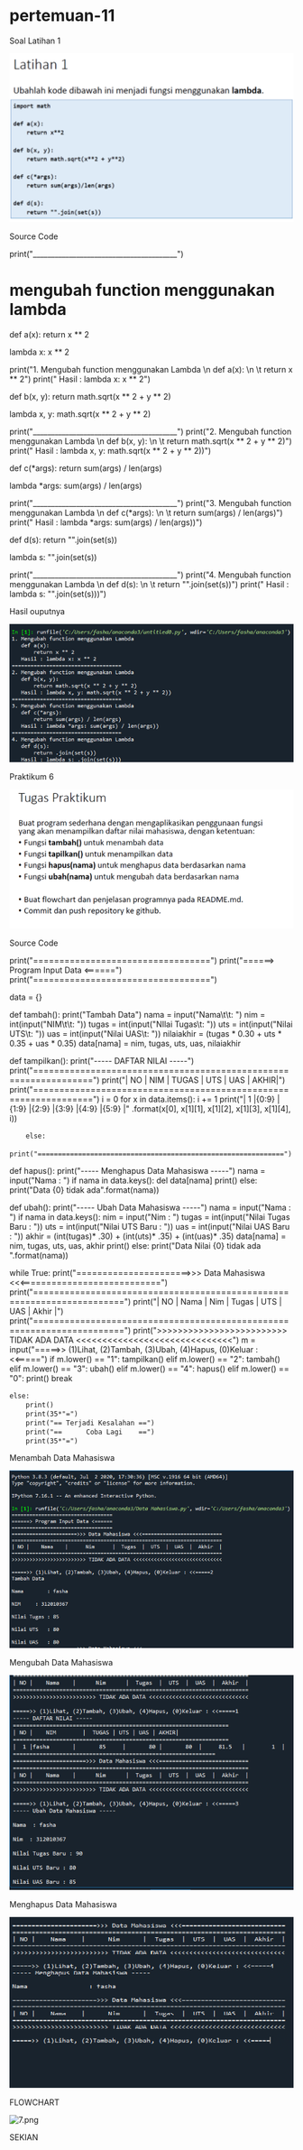 # pertemuan-11

Soal Latihan 1

![1.png](/gmbr1/1.png)

Source Code

print("________________________________________")
# mengubah function menggunakan lambda


def a(x):
	   return x ** 2


lambda x: x ** 2


print("1. Mengubah function menggunakan Lambda \n   def a(x): \n \t   return x ** 2")
print("   Hasil : lambda x: x ** 2")


def b(x, y):
        return math.sqrt(x ** 2 + y ** 2)


lambda x, y: math.sqrt(x ** 2 + y ** 2)


print("________________________________________")
print("2. Mengubah function menggunakan Lambda \n   def b(x, y): \n \t   return math.sqrt(x ** 2 + y ** 2)")
print("   Hasil : lambda x, y: math.sqrt(x ** 2 + y ** 2))")


def c(*args):
        return sum(args) / len(args)


lambda *args: sum(args) / len(args)


print("________________________________________")
print("3. Mengubah function menggunakan Lambda \n   def c(*args): \n \t   return sum(args) / len(args)")
print("   Hasil : lambda *args: sum(args) / len(args))")


def d(s):
        return "".join(set(s))


lambda s: "".join(set(s))


print("________________________________________")
print("4. Mengubah function menggunakan Lambda \n   def d(s): \n \t   return "".join(set(s))")
print("   Hasil : lambda s: "".join(set(s)))")

Hasil ouputnya

![2.png](/gmbr1/2.png)

Praktikum 6

![3.png](/gmbr1/3.png)

Source Code

print("==================================")
print("======> Program Input Data <======")
print("==================================")

data = {}

def tambah():
	    print("Tambah Data")
	    nama = input("Nama\t\t: ")
	    nim = int(input("NIM\t\t: "))
	    tugas = int(input("NIlai Tugas\t: "))
	    uts = int(input("Nilai UTS\t: "))
	    uas = int(input("Nilai UAS\t: "))
	    nilaiakhir = (tugas * 0.30 + uts * 0.35 + uas * 0.35)
	    data[nama] = nim, tugas, uts, uas, nilaiakhir
    
    
def tampilkan():
        print("----- DAFTAR NILAI -----")
        print("=================================================================")
        print("| NO |    NIM        |  TUGAS | UTS | UAS | AKHIR|")
        print("=================================================================")
        i = 0
        for x in data.items():
            i += 1
            print("|  1 |{0:9}   |{1:9}     |{2:9} |{3:9}  |{4:9}   |{5:9}  |" .format(x[0],
            x[1][1], x[1][2], x[1][3], x[1][4], i))
            
        else:
            print("=============================================================")
            
def hapus():
        print("----- Menghapus Data Mahasiswa -----")
        nama = input("Nama                : ")
        if nama in data.keys():
            del data[nama]
            print()
        else:
            print("Data {0} tidak ada".format(nama))
            
        
def ubah():
        print("----- Ubah Data Mahasiswa -----")
        nama = input("Nama  : ")
        if nama in data.keys():
            nim = input("Nim  : ")
            tugas = int(input("Nilai Tugas Baru : "))
            uts = int(input("Nilai UTS Baru : "))
            uas = int(input("Nilai UAS Baru : "))
            akhir = (int(tugas)* .30) + (int(uts)* .35) + (int(uas)* .35)
            data[nama] = nim, tugas, uts, uas, akhir
            print()
        else:
            print("Data Nilai {0} tidak ada ".format(nama))
            
            
while True:
    print("======================>>> Data Mahasiswa <<<===========================")
    print("=======================================================================")
    print("| NO |    Nama    |      Nim      |  Tugas  |  UTS  |  UAS  |  Akhir  |")
    print("=======================================================================")
    print(">>>>>>>>>>>>>>>>>>>>>>>>> TIDAK ADA DATA <<<<<<<<<<<<<<<<<<<<<<<<<<<<<<")
    m = input("=====>> (1)Lihat, (2)Tambah, (3)Ubah, (4)Hapus, (0)Keluar : <<=====")
    if m.lower() == "1":
        tampilkan()
    elif m.lower() == "2":
        tambah()
    elif m.lower() == "3":
        ubah()
    elif m.lower() == "4":
        hapus()
    elif m.lower() == "0":
        print()
        break
    
    else:
        print()
        print(35*"=")
        print("== Terjadi Kesalahan ==")
        print("==      Coba Lagi    ==")
        print(35*"=")

Menambah Data Mahasiswa

![4.png](/gmbr1/4.png)

Mengubah Data Mahasiswa

![5.png](/gmbr1/5.png)

Menghapus Data Mahasiswa

![6.png](/gmbr1/6.png)


FLOWCHART

![7.png](/gmbr/7.png)

SEKIAN